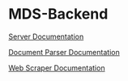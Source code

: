 # MDS-Backend
[Server Documentation](https://thmasq.github.io/MDS-Backend/actix_server/index.html)

[Document Parser Documentation](https://thmasq.github.io/MDS-Backend/document_parser/index.html)

[Web Scraper Documentation](https://thmasq.github.io/MDS-Backend/webscraper/index.html)
